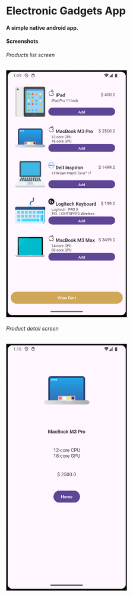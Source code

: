 # Electronic Gadgets App
#### A simple native android app.

#### Screenshots
###### Products list screen
![Products list screen](screenshots/image1.png)

###### Product detail screen
![Product detail screen](screenshots/image2.png)

